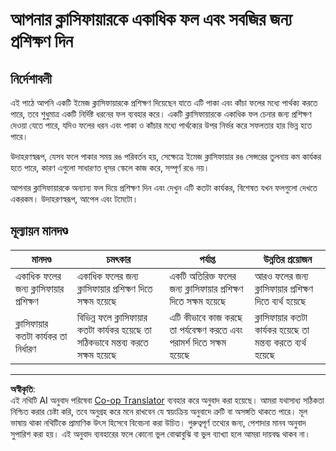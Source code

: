 <!--
CO_OP_TRANSLATOR_METADATA:
{
  "original_hash": "e74eb2fc7cc3b81916b52e957802f182",
  "translation_date": "2025-08-27T10:14:38+00:00",
  "source_file": "4-manufacturing/lessons/1-train-fruit-detector/assignment.md",
  "language_code": "bn"
}
-->
# আপনার ক্লাসিফায়ারকে একাধিক ফল এবং সবজির জন্য প্রশিক্ষণ দিন

## নির্দেশাবলী

এই পাঠে আপনি একটি ইমেজ ক্লাসিফায়ারকে প্রশিক্ষণ দিয়েছেন যাতে এটি পাকা এবং কাঁচা ফলের মধ্যে পার্থক্য করতে পারে, তবে শুধুমাত্র একটি নির্দিষ্ট ধরনের ফল ব্যবহার করে। একটি ক্লাসিফায়ারকে একাধিক ফল চেনার জন্য প্রশিক্ষণ দেওয়া যেতে পারে, যদিও ফলের ধরন এবং পাকা ও কাঁচার মধ্যে পার্থক্যের উপর নির্ভর করে সফলতার হার ভিন্ন হতে পারে।

উদাহরণস্বরূপ, যেসব ফলে পাকার সময় রঙ পরিবর্তন হয়, সেক্ষেত্রে ইমেজ ক্লাসিফায়ার রঙ সেন্সরের তুলনায় কম কার্যকর হতে পারে, কারণ এগুলো সাধারণত ধূসর স্কেলে কাজ করে, সম্পূর্ণ রঙে নয়।

আপনার ক্লাসিফায়ারকে অন্যান্য ফল দিয়ে প্রশিক্ষণ দিন এবং দেখুন এটি কতটা কার্যকর, বিশেষত যখন ফলগুলো দেখতে একরকম। উদাহরণস্বরূপ, আপেল এবং টমেটো।

## মূল্যায়ন মানদণ্ড

| মানদণ্ড | চমৎকার | পর্যাপ্ত | উন্নতির প্রয়োজন |
| -------- | --------- | -------- | ----------------- |
| একাধিক ফলের জন্য ক্লাসিফায়ার প্রশিক্ষণ | একাধিক ফলের জন্য ক্লাসিফায়ার প্রশিক্ষণ দিতে সক্ষম হয়েছে | একটি অতিরিক্ত ফলের জন্য ক্লাসিফায়ার প্রশিক্ষণ দিতে সক্ষম হয়েছে | আরও ফলের জন্য ক্লাসিফায়ার প্রশিক্ষণ দিতে ব্যর্থ হয়েছে |
| ক্লাসিফায়ার কতটা কার্যকর তা নির্ধারণ | বিভিন্ন ফলে ক্লাসিফায়ার কতটা কার্যকর হয়েছে তা সঠিকভাবে মন্তব্য করতে সক্ষম হয়েছে | এটি কীভাবে কাজ করছে তা পর্যবেক্ষণ করতে এবং পরামর্শ দিতে সক্ষম হয়েছে | ক্লাসিফায়ার কতটা কার্যকর হয়েছে তা মন্তব্য করতে ব্যর্থ হয়েছে |

---

**অস্বীকৃতি**:  
এই নথিটি AI অনুবাদ পরিষেবা [Co-op Translator](https://github.com/Azure/co-op-translator) ব্যবহার করে অনুবাদ করা হয়েছে। আমরা যথাসাধ্য সঠিকতা নিশ্চিত করার চেষ্টা করি, তবে অনুগ্রহ করে মনে রাখবেন যে স্বয়ংক্রিয় অনুবাদে ত্রুটি বা অসঙ্গতি থাকতে পারে। মূল ভাষায় থাকা নথিটিকে প্রামাণিক উৎস হিসেবে বিবেচনা করা উচিত। গুরুত্বপূর্ণ তথ্যের জন্য, পেশাদার মানব অনুবাদ সুপারিশ করা হয়। এই অনুবাদ ব্যবহারের ফলে কোনো ভুল বোঝাবুঝি বা ভুল ব্যাখ্যা হলে আমরা দায়বদ্ধ থাকব না।